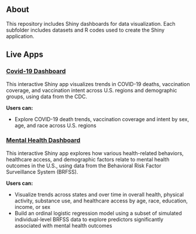 ## About
This repository includes Shiny dashboards for data visualization. Each subfolder includes datasets and R codes used to create the Shiny application.

## Live Apps
### [Covid-19 Dashboard](https://jpark23.shinyapps.io/covid_deaths/)
This interactive Shiny app visualizes trends in COVID-19 deaths, vaccination coverage, and vaccination intent across U.S. regions and demographic groups, using data from the CDC.

**Users can:**
- Explore COVID-19 death trends, vaccination coverage and intent by sex, age, and race across U.S. regions


### [Mental Health Dashboard](https://jpark23.shinyapps.io/mental_health/)
This interactive Shiny app explores how various health-related behaviors, healthcare access, and demographic factors relate to mental health outcomes in the U.S., using data from the Behavioral Risk Factor Surveillance System (BRFSS).

**Users can:**
- Visualize trends across states and over time in overall health, physical activity, substance use, and healthcare access by age, race, education, income, or sex
- Build an ordinal logistic regression model using a subset of simulated individual-level BRFSS data to explore predictors significantly associated with mental health outcomes
